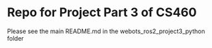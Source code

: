 # Repo for Project Part 3 of CS460

Please see the main README.md in the webots_ros2_project3_python folder
